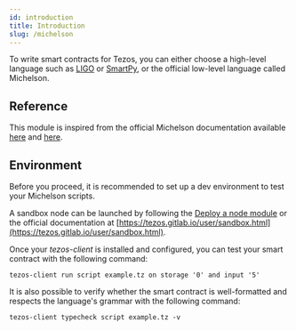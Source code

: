 ```yaml
---
id: introduction
title: Introduction
slug: /michelson
---
```


To write smart contracts for Tezos, you can either choose a high-level language such as [LIGO](/404.html) or [SmartPy](/404.html), or the official low-level language called Michelson.

## Reference

This module is inspired from the official Michelson documentation available [here](https://tezos.gitlab.io/007/michelson.html) and [here](https://tezos.gitlab.io/michelson-reference/).

## Environment

Before you proceed, it is recommended to set up a dev environment to test your Michelson scripts.

A sandbox node can be launched by following the [Deploy a node module](/404.html) or the official documentation at [https://tezos.gitlab.io/user/sandbox.html](https://tezos.gitlab.io/user/sandbox.html).

Once your _tezos-client_ is installed and configured, you can test your smart contract with the following command:

```
tezos-client run script example.tz on storage '0' and input '5'
```

It is also possible to verify whether the smart contract is well-formatted and respects the language's grammar with the following command:

```
tezos-client typecheck script example.tz -v
```
